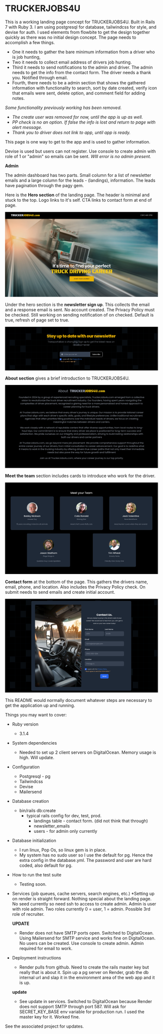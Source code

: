 # TRUCKERJOBS4U

This is a working landing page concept for TRUCKERJOBS4U. Built in Rails 7 with Ruby 3. I am using postgresql for database, tailwindcss for style, and devise for auth. I used elements from flowbite to get the design together quickly as there was no initial design concept. The page needs to accomplish a few things. 

* One it needs to gather the bare minimum information from a driver who is job hunting, 
* Two it needs to collect email address of drivers job hunting. 
* Third it needs to send notifications to the admin and driver. The admin needs to get the info from the contact form. The driver needs a thank you. Notified through email. 
* Fourth, there needs to be a admin section that shows the gathered information with functionality to search, sort by date created, verify icon that emails were sent, delete option, and comment field for adding notes.

_Some functionality previously working has been removed._
* _The create user was removed for now, until the app is up as well._
* _PP check is no an option. If false the info is lost and return to page with alert message._
* _Thank you to driver does not link to app, until app is ready._

This page is one way to get to the app and is used to gather information.

Devise is used but users can not register. Use console to create admin with role of 1 or "admin" so emails can be sent. _WIll error is no admin present._

**Admin**

The admin dashboard has two parts. Small column for a list of newsletter emails and a large column for the leads - (landings), information. The leads have pagination through the pagy gem. 

Here is the **Hero section** of the landing page. The header is minimal and stuck to the top. Logo links to it's self. CTA links to contact form at end of page.

![Screenshot of Hero on landing page](/app/assets/images/hero.png)

Under the hero section is the **newsletter sign up**. This collects the email and a response email is sent. No account created. The Privacy Policy must be checked. Still working on sending notification of on checked. Default is true, refresh of page set to true.

![Screenshot of the Newsletter section on landing page](/app/assets/images/newsletter.png)

**About section** gives a brief introduction to TRUCKERJOBS4U.

![Screenshot of the About section on landing page](/app/assets/images/about.png)

**Meet the team** section includes cards to introduce who work for the driver.

![Screenshot of the team section on the landing page](/app/assets/images/team.png)

**Contact form** at the bottom of the page. This gathers the drivers name, email, phone, and location. Also includes the Privacy Policy check. On submit needs to send emails and create initial account.

![Screenshot of the contact form on the landing page](/app/assets/images/contact.png)


This README would normally document whatever steps are necessary to get the
application up and running.

Things you may want to cover:

* Ruby version

  * 3.1.4

* System dependencies
  * Needed to set up 2 client servers on DigitalOcean. Memory usage is high. Will update.

* Configuration

  * Postgresql - pg
  * Tailwindcss
  * Devise
  * Mailersend

* Database creation
  * bin/rails db:create
    * typical rails config for dev, test, prod.
      * landings table - contact form. (did not think that through)
      * newsletter_emails
      * users - for admin only currently

* Database initialization
  * I run linux, Pop Os, so linux gem is in place.
  * My system has no sudo user so I use the default for pg. Hence the extra config in the database.yml. The password and user are hard coded, also default for pg.

* How to run the test suite
  * Testing soon.

* Services (job queues, cache servers, search engines, etc.)
   *Setting up on render is straight forward. Nothing special about the landing page. No seed currently so need ssh to access to create admin. Admin is user with role admin. Two roles currently 0 = user, 1 = admin. Possible 3rd role of recruiter.

  **UPDATE**

  * Render does not have SMTP ports open. Switched to DigitalOcean. Using Mailersend for SMTP service and works fine on DigitalOcean. No users can be created. Use console to create admin. Admin required for email to work.

* Deployment instructions
  * Render pulls from github. Need to create the rails master key but really that is about it. Spin up a pg server on Render, grab the db internal url and slap it in the environment area of the web app and it is up.

  **update**

  * See update in services. Switched to DigitalOcean because Render does not support SMTP through port 587. Will ask for SECRET_KEY_BASE env variable for production run. I used the master key for it. Worked fine.



See the associated project for updates.
